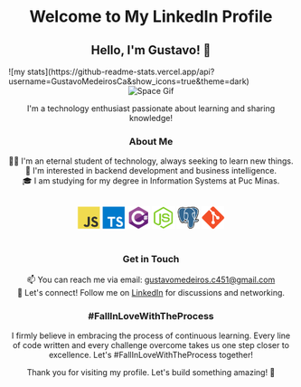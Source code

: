 <div align="center">
  <h1>Welcome to My LinkedIn Profile</h1>
  <h2>Hello, I'm Gustavo! 👋</h2>
</div>
![my stats](https://github-readme-stats.vercel.app/api?username=GustavoMedeirosCa&show_icons=true&theme=dark)
<div align="center">
  <img src="https://usagif.com/wp-content/uploads/gif/outerspace-58.gif" alt="Space Gif">

  <p>I'm a technology enthusiast passionate about learning and sharing knowledge!</p>

  <h3>About Me</h3>

  👨‍💻 I'm an eternal student of technology, always seeking to learn new things. <br>
  🌱 I'm interested in backend development and business intelligence.<br>
  🎓 I am studying for my degree in Information Systems at Puc Minas.

  <div align="center" style="display: inline_block"><br>
    <img src="https://raw.githubusercontent.com/devicons/devicon/master/icons/javascript/javascript-original.svg" alt="JavaScript" width="40" height="40"/>
    <img src="https://raw.githubusercontent.com/devicons/devicon/master/icons/typescript/typescript-original.svg" alt="TypeScript" width="40" height="40"/>
    <img src="https://raw.githubusercontent.com/devicons/devicon/master/icons/csharp/csharp-original.svg" alt="C#" width="40" height="40"/>
    <img src="https://raw.githubusercontent.com/devicons/devicon/master/icons/nodejs/nodejs-original.svg" alt="Node.js" width="40" height="40"/>
    <img src="https://raw.githubusercontent.com/devicons/devicon/master/icons/postgresql/postgresql-original.svg" alt="PostgreSQL" width="40" height="40"/>
    <img src="https://raw.githubusercontent.com/devicons/devicon/master/icons/git/git-original.svg" alt="Git" width="40" height="40"/>
  </div><br/>

  <h3>Get in Touch</h3>

  📫 You can reach me via email: gustavomedeiros.c451@gmail.com<br>
  💬 Let's connect! Follow me on <a href="https://www.linkedin.com/in/gustavo-medeiros-b58635262/">LinkedIn</a> for discussions and networking.

  <h3>#FallInLoveWithTheProcess</h3>

  <p>I firmly believe in embracing the process of continuous learning. Every line of code written and every challenge overcome takes us one step closer to excellence. Let's #FallInLoveWithTheProcess together!</p>

  <p>Thank you for visiting my profile. Let's build something amazing! 🚀</p>
</div>
